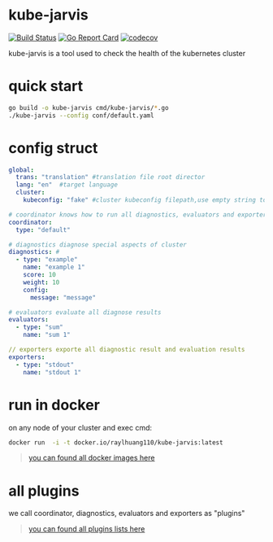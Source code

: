 # kube-jarvis
[![Build Status](https://travis-ci.org/RayHuangCN/kube-jarvis.svg?branch=master)](https://travis-ci.org/RayHuangCN/kube-jarvis)
[![Go Report Card](https://goreportcard.com/badge/github.com/RayHuangCN/kube-jarvis)](https://goreportcard.com/report/github.com/RayHuangCN/kube-jarvis)
[![codecov](https://codecov.io/gh/RayHuangCN/kube-jarvis/branch/master/graph/badge.svg)](https://codecov.io/gh/RayHuangCN/kube-jarvis)

kube-jarvis is a tool used to check the health of the kubernetes cluster

# quick start
```bash
go build -o kube-jarvis cmd/kube-jarvis/*.go
./kube-jarvis --config conf/default.yaml
```

# config struct
```yaml
global:
  trans: "translation" #translation file root director
  lang: "en"  #target language
  cluster:
    kubeconfig: "fake" #cluster kubeconfig filepath,use empty string to enable in cluster model

# coordinator knows how to run all diagnostics, evaluators and exporters
coordinator:
  type: "default" 

# diagnostics diagnose special aspects of cluster
diagnostics: #
  - type: "example"
    name: "example 1"
    score: 10
    weight: 10
    config:
      message: "message"

# evaluators evaluate all diagnose results
evaluators:
  - type: "sum"
    name: "sum 1"

// exporters exporte all diagnostic result and evaluation results
exporters:
  - type: "stdout"
    name: "stdout 1"
```

# run in docker
on any node of your cluster and exec cmd:
```bash
docker run  -i -t docker.io/raylhuang110/kube-jarvis:latest
```
> [you can found all docker images here](https://hub.docker.com/r/raylhuang110/kube-jarvis/tags)


# all plugins
we call coordinator, diagnostics, evaluators and exporters as "plugins"
> [you can found all plugins lists here](https://github.com/RayHuangCN/kube-jarvis/tree/master/pkg/plugins)
